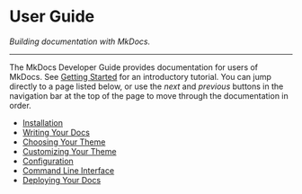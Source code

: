 # User Guide

*Building documentation with MkDocs.*

---

The MkDocs Developer Guide provides documentation for users of MkDocs. See
[Getting Started] for an introductory tutorial. You can jump directly to a
page listed below, or use the *next* and *previous* buttons in the navigation
bar at the top of the page to move through the documentation in order.

- [Installation](installation.md)
- [Writing Your Docs](writing-your-docs.md)
- [Choosing Your Theme](choosing-your-theme.md)
- [Customizing Your Theme](customizing-your-theme.md)
- [Configuration](configuration.md)
- [Command Line Interface](cli.md)
- [Deploying Your Docs](deploying-your-docs.md)

[Getting Started]: ../getting-started.md
